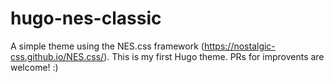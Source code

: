 # hugo-nes-classic
A simple theme using the NES.css framework (https://nostalgic-css.github.io/NES.css/). This is my first Hugo theme. PRs for improvents are welcome! :)
